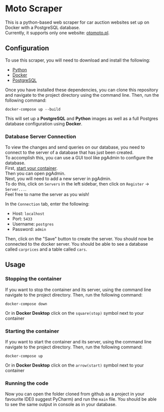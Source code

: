 # Moto Scraper

This is a python-based web scraper for car auction websites set up on Docker with a PostgreSQL database.<br>
Currently, it supports only one website: [otomoto.pl](https://otomoto.pl).

## Configuration

To use this scraper, you will need to download and install the following:

- [Python](https://www.python.org/downloads/)
- [Docker](https://www.docker.com/products/docker-desktop/)
- [PostgreSQL](https://www.postgresql.org/download/)

Once you have installed these dependencies, you can clone this repository and navigate to the project directory using the command line. Then, run the following command:

`docker-compose up --build`

This will set up a **PostgreSQL** and **Python** images as well as a full Postgres database configuration using **Docker**.

### Database Server Connection

To view the changes and send queries on our database, you need to connect to the server of a database that has just been created.<br>
To accomplish this, you can use a GUI tool like pgAdmin to configure the database.<br> 
First, [start your container]().<br>
Then you can open pgAdmin.<br>
Next, you will need to add a new server in pgAdmin. <br>
To do this, click on `Servers` in the left sidebar, then click on `Register` -> `Server...`.<br>
Feel free to name the server as you wish! 

In the `Connection` tab, enter the following:

- Host: `localhost`
- Port: `5433`
- Username: `postgres`
- Password: `admin`

Then, click on the "Save" button to create the server. You should now be connected to the docker server. You should be able to see a database called `carprices` and a table called `cars`.

## Usage

### Stopping the container

If you want to stop the container and its server, using the command line navigate to the project directory. 
Then, run the following command:

`docker-compose down`

Or in **Docker Desktop** click on the `square(stop)` symbol next to your container

### Starting the container

If you want to start the container and its server, using the command line navigate to the project directory. 
Then, run the following command:

`docker-compose up`

Or in **Docker Desktop** click on the `arrow(start)` symbol next to your container

### Running the code

Now you can open the folder cloned from github as a project in your favourite IDE(I suggest PyCharm) and run the `main` file.
You should be able to see the same output in console as in your database.  

### 
